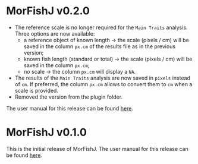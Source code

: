 # MorFishJ v0.2.0

- The reference scale is no longer required for the `Main Traits` analysis. Three options are now available:
  - a reference object of known length -> the scale (pixels / cm) will be saved in the column `px.cm` of the results file as in the previous version;
  - known fish length (standard or total) -> the scale (pixels / cm) will be saved in the column `px.cm`;
  - no scale -> the column `px.cm` will display a `NA`.
- The results of the `Main Traits` analysis are now saved in `pixels` instead of `cm`. If preferred, the column `px.cm` allows to convert them to `cm` when a scale is provided. 
- Removed the version from the plugin folder.

The user manual for this release can be found [here](https://mattiaghilardi.github.io/MorFishJ_manual/v0.2.0/).

# MorFishJ v0.1.0

This is the initial release of MorFishJ.
The user manual for this release can be found [here](https://mattiaghilardi.github.io/MorFishJ_manual/v0.1.0/).